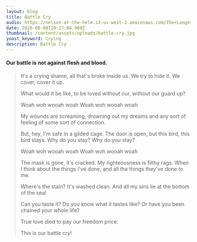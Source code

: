 ```yaml
---
layout: blog
title: Battle Cry
audio: https://nelson-at-the-helm.s3-us-west-2.amazonaws.com/The+Longest+Kiss.mp3
date: 2020-08-08T20:17:04.960Z
thumbnail: /content/assets/uploads/battle-cry.jpg
yoast_keyword: Crying
description: Battle Cry
---
```

#### Our battle is not against flesh and blood.

> It's a crying shame,
> all that's broke inside us.
> We try to hide it.
> We cover, cover it up.
>
> What would it be like,
> to be loved without our,
> without our guard up?
>
> Woah woh wooah woah
> Woah woh wooah woah
>
> My wounds are screaming,
> drowning out my dreams and
> any sort of feeling
> of some sort of connection.
>
> But, hey, I'm safe
> in a gilded cage.
> The door is open,
> but this bird, this bird stays.
> Why do you stay?
> Why do you stay?
>
> Woah woh wooah woah
> Woah woh wooah woah
>
> The mask is gone, it's cracked.
> My righteousness is filthy rags.
> When I think about the things I've done,
> and all the things they've done to me.
>
> Where's the stain?
> It's washed clean.
> And all my sins lie at the bottom of the sea!
>
> Can you taste it?
> Do you know what it tastes like?
> Or have you been chained your whole life?
>
> True love died to pay our freedom price.
>
> This is our battle cry!
